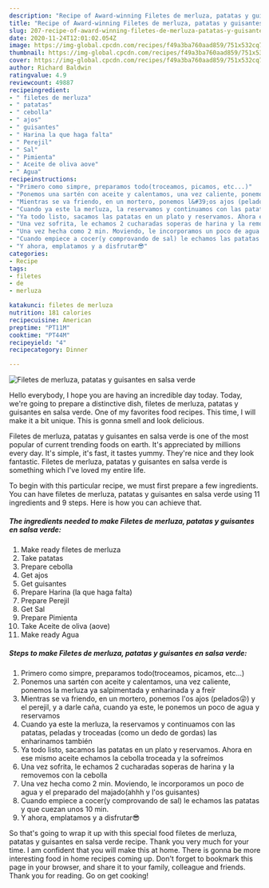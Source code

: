 ```yaml
---
description: "Recipe of Award-winning Filetes de merluza, patatas y guisantes en salsa verde"
title: "Recipe of Award-winning Filetes de merluza, patatas y guisantes en salsa verde"
slug: 207-recipe-of-award-winning-filetes-de-merluza-patatas-y-guisantes-en-salsa-verde
date: 2020-11-24T12:01:02.054Z
image: https://img-global.cpcdn.com/recipes/f49a3ba760aad859/751x532cq70/filetes-de-merluza-patatas-y-guisantes-en-salsa-verde-foto-principal.jpg
thumbnail: https://img-global.cpcdn.com/recipes/f49a3ba760aad859/751x532cq70/filetes-de-merluza-patatas-y-guisantes-en-salsa-verde-foto-principal.jpg
cover: https://img-global.cpcdn.com/recipes/f49a3ba760aad859/751x532cq70/filetes-de-merluza-patatas-y-guisantes-en-salsa-verde-foto-principal.jpg
author: Richard Baldwin
ratingvalue: 4.9
reviewcount: 49887
recipeingredient:
- " filetes de merluza"
- " patatas"
- " cebolla"
- " ajos"
- " guisantes"
- " Harina la que haga falta"
- " Perejil"
- " Sal"
- " Pimienta"
- " Aceite de oliva aove"
- " Agua"
recipeinstructions:
- "Primero como simpre, preparamos todo(troceamos, picamos, etc...)"
- "Ponemos una sartén con aceite y calentamos, una vez caliente, ponemos la merluza ya salpimentada y enharinada y a freír"
- "Mientras se va friendo, en un mortero, ponemos l&#39;os ajos (pelados😜) y el perejil, y a darle caña, cuando ya este, le ponemos un poco de agua y reservamos"
- "Cuando ya este la merluza, la reservamos y continuamos con las patatas, peladas y troceadas (como un dedo de gordas) las enharinamos también"
- "Ya todo listo, sacamos las patatas en un plato y reservamos. Ahora en ese mismo aceite echamos la cebolla troceada y la sofreímos"
- "Una vez sofrita, le echamos 2 cucharadas soperas de harina y la removemos con la cebolla"
- "Una vez hecha como 2 min. Moviendo, le incorporamos un poco de agua y el preparado del majado(ahhh y l&#39;os guisantes)"
- "Cuando empiece a cocer(y comprovando de sal) le echamos las patatas y que cuezan unos 10 min."
- "Y ahora, emplatamos y a disfrutar😎"
categories:
- Recipe
tags:
- filetes
- de
- merluza

katakunci: filetes de merluza 
nutrition: 181 calories
recipecuisine: American
preptime: "PT11M"
cooktime: "PT44M"
recipeyield: "4"
recipecategory: Dinner

---
```



![Filetes de merluza, patatas y guisantes en salsa verde](https://img-global.cpcdn.com/recipes/f49a3ba760aad859/751x532cq70/filetes-de-merluza-patatas-y-guisantes-en-salsa-verde-foto-principal.jpg)

Hello everybody, I hope you are having an incredible day today. Today, we're going to prepare a distinctive dish, filetes de merluza, patatas y guisantes en salsa verde. One of my favorites food recipes. This time, I will make it a bit unique. This is gonna smell and look delicious.



Filetes de merluza, patatas y guisantes en salsa verde is one of the most popular of current trending foods on earth. It's appreciated by millions every day. It's simple, it's fast, it tastes yummy. They're nice and they look fantastic. Filetes de merluza, patatas y guisantes en salsa verde is something which I've loved my entire life.


To begin with this particular recipe, we must first prepare a few ingredients. You can have filetes de merluza, patatas y guisantes en salsa verde using 11 ingredients and 9 steps. Here is how you can achieve that.

<!--inarticleads1-->

##### The ingredients needed to make Filetes de merluza, patatas y guisantes en salsa verde:

1. Make ready  filetes de merluza
1. Take  patatas
1. Prepare  cebolla
1. Get  ajos
1. Get  guisantes
1. Prepare  Harina (la que haga falta)
1. Prepare  Perejil
1. Get  Sal
1. Prepare  Pimienta
1. Take  Aceite de oliva (aove)
1. Make ready  Agua




<!--inarticleads2-->

##### Steps to make Filetes de merluza, patatas y guisantes en salsa verde:

1. Primero como simpre, preparamos todo(troceamos, picamos, etc...)
1. Ponemos una sartén con aceite y calentamos, una vez caliente, ponemos la merluza ya salpimentada y enharinada y a freír
1. Mientras se va friendo, en un mortero, ponemos l&#39;os ajos (pelados😜) y el perejil, y a darle caña, cuando ya este, le ponemos un poco de agua y reservamos
1. Cuando ya este la merluza, la reservamos y continuamos con las patatas, peladas y troceadas (como un dedo de gordas) las enharinamos también
1. Ya todo listo, sacamos las patatas en un plato y reservamos. Ahora en ese mismo aceite echamos la cebolla troceada y la sofreímos
1. Una vez sofrita, le echamos 2 cucharadas soperas de harina y la removemos con la cebolla
1. Una vez hecha como 2 min. Moviendo, le incorporamos un poco de agua y el preparado del majado(ahhh y l&#39;os guisantes)
1. Cuando empiece a cocer(y comprovando de sal) le echamos las patatas y que cuezan unos 10 min.
1. Y ahora, emplatamos y a disfrutar😎




So that's going to wrap it up with this special food filetes de merluza, patatas y guisantes en salsa verde recipe. Thank you very much for your time. I am confident that you will make this at home. There is gonna be more interesting food in home recipes coming up. Don't forget to bookmark this page in your browser, and share it to your family, colleague and friends. Thank you for reading. Go on get cooking!
